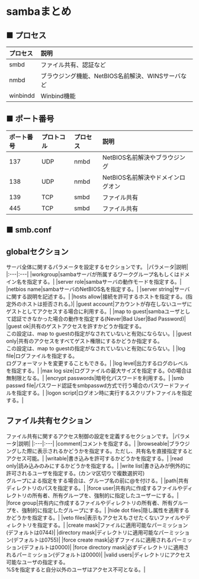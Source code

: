 # sambaまとめ
## ■ プロセス
|プロセス|説明|
|:---|:---|
|smbd|ファイル共有、認証など|
|nmbd|ブラウジング機能、NetBIOS名前解決、WINSサーバなど|
|winbindd|Winbind機能|

## ■ ポート番号
|ポート番号|プロトコル|プロセス|説明|
|:---|:---|:---|:---|
|137|UDP|nmbd|NetBIOS名前解決やブラウジング|
|138|UDP|nmbd|NetBIOS名前解決やドメインログオン|
|139|TCP|smbd|ファイル共有|
|445|TCP|smbd|ファイル共有|

## ■ smb.conf
## globalセクション
サーバ全体に関するパラメータを設定するセクションです。
|パラメータ|説明|
|:---|:---|
|workgroup|sambaサーバが所属するワークグループ名もしくはドメイン名を指定する。|
|server role|sambaサーバの動作モードを指定する。|
|netbios name|sambaサーバのNetBIOS名を指定する。|
|server string|サーバに関する説明を記述する。|
|hosts allow|接続を許可するホストを指定する。(指定外のホストは拒否される。)|
|guest account|アカウントが存在しないユーザにゲストとしてアクセスする場合に利用する。|
|map to guest|sambaユーザとして認証できなかった場合の動作を指定する(Never|Bad User|Bad Password)|
|guest ok|共有のゲストアクセスを許すかどうか指定する。</br>この設定は、map to guestの指定がなされていないと有効にならない。|
|guest only|共有のアクセスをすべてゲスト権限にするかどうか指定する。</br>この設定は、map to guestの指定がなされていないと有効にならない。|
|log file|ログファイルを指定する。</br>ログフォーマットを変更することもできる。|
|log level|出力するログのレベルを指定する。|
|max log size|ログファイルの最大サイズを指定する。0の場合は無制限となる。|
|encrypt passwords|暗号化パスワードを利用する。|
|smb passwd file|パスワード認証をsmbpasswd方式で行う場合のパスワードファイルを指定する。|
|logon script|ログオン時に実行するスクリプトファイルを指定する。|

## ファイル共有セクション
ファイル共有に関するアクセス制御の設定を定義するセクションです。
|パラメータ|説明|
|:---|:---|
|comment|コメントを指定する。|
|browseable|ブラウジングした際に表示されるかどうかを指定する。ただし、共有名を直接指定するとアクセス可能。|
|writable|書き込みを許可するかどうかを指定する。|
|read only|読み込みのみにするかどうかを指定する。|
|write list|書き込みが例外的に許可されるユーザを指定する。(カンマ区切りで複数選択可)</br>グループによる指定をする場合は、グループ名の前に@を付ける。|
|path|共有ディレクトリのパスを指定する。|
|force user|共有内に作成するファイルやディレクトリの所有者、所有グループを、強制的に指定したユーザーにする。|
|force group|共有内に作成するファイルやディレクトリの所有者、所有グループを、強制的に指定したグループにする。|
|hide dot files|隠し属性を適用するかどうかを指定する。|
|veto files|表示もアクセスもさせたくないファイルやディレクトリを指定する。|
|create mask|ファイルに適用可能なパーミッション(デフォルトは0744)|
|directory mask|ディレクトリに適用可能なパーミッション(デフォルトは0755)|
|force create mask|必ずファイルに適用されるパーミッション(デフォルトは0000)|
|force directory mask|必ずディレクトリに適用されるパーミッション(デフォルトは0000)|
|valid users|ディレクトリにアクセス可能なユーザの指定する。</br>%Sを指定すると自分以外のユーザはアクセス不可となる。|


